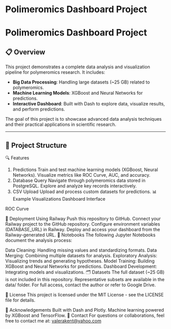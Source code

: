 # Polimeromics Dashboard Project

# Polimeromics Dashboard Project

## 📋 Overview
This project demonstrates a complete data analysis and visualization pipeline for polymeromics research. It includes:
- **Big Data Processing**: Handling large datasets (~25 GB) related to polymeromics.
- **Machine Learning Models**: XGBoost and Neural Networks for predictions.
- **Interactive Dashboard**: Built with Dash to explore data, visualize results, and perform predictions.

The goal of this project is to showcase advanced data analysis techniques and their practical applications in scientific research.

---

## 📂 Project Structure
🔍 Features
1. Predictions
Train and test machine learning models (XGBoost, Neural Networks).
Visualize metrics like ROC Curve, AUC, and accuracy.
2. Database Query
Navigate through polymeromics data stored in PostgreSQL.
Explore and analyze key records interactively.
3. CSV Upload
Upload and process custom datasets for predictions.
📊 Example Visualizations
Dashboard Interface

ROC Curve

🚀 Deployment
Using Railway
Push this repository to GitHub.
Connect your Railway project to the GitHub repository.
Configure environment variables (DATABASE_URL) in Railway.
Deploy and access your dashboard from the Railway-generated URL.
📖 Notebooks
The following Jupyter Notebooks document the analysis process:

Data Cleaning: Handling missing values and standardizing formats.
Data Merging: Combining multiple datasets for analysis.
Exploratory Analysis: Visualizing trends and generating hypotheses.
Model Training: Building XGBoost and Neural Networks for predictions.
Dashboard Development: Integrating models and visualizations.
🗂️ Datasets
The full dataset (~25 GB) is not included in this repository. Representative subsets are available in the data/ folder. For full access, contact the author or refer to Google Drive.

📝 License
This project is licensed under the MIT License - see the LICENSE file for details.

🙌 Acknowledgements
Built with Dash and Plotly.
Machine learning powered by XGBoost and TensorFlow.
📧 Contact
For questions or collaborations, feel free to contact me at: valerakent@yahoo.com
 
 
